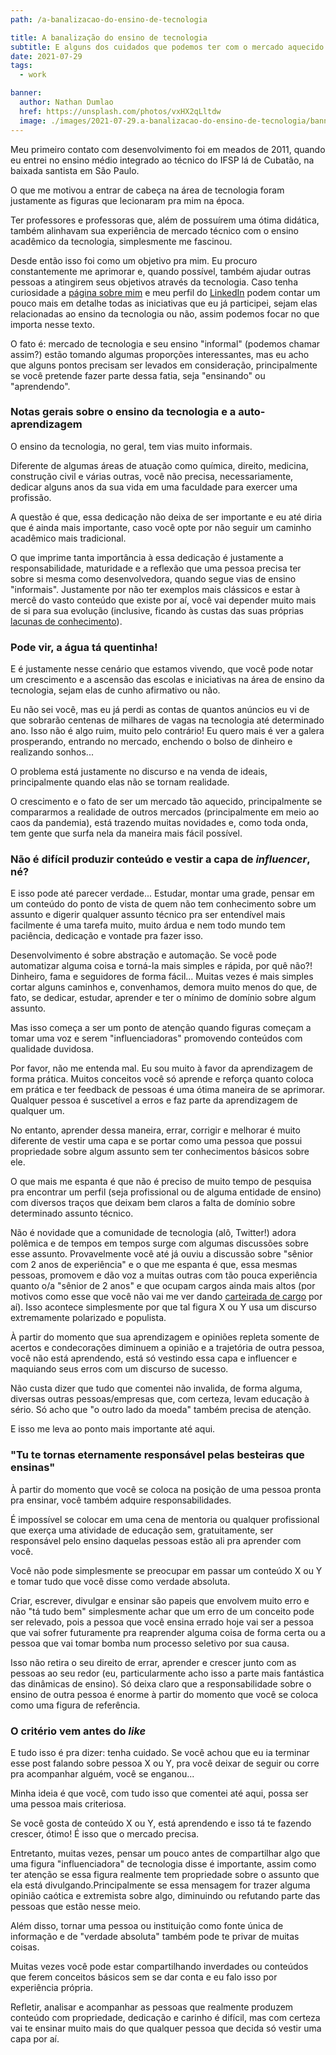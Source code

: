 ```yaml
---
path: /a-banalizacao-do-ensino-de-tecnologia

title: A banalização do ensino de tecnologia
subtitle: E alguns dos cuidados que podemos ter com o mercado aquecido
date: 2021-07-29
tags:
  - work

banner:
  author: Nathan Dumlao
  href: https://unsplash.com/photos/vxHX2qLltdw
  image: ./images/2021-07-29.a-banalizacao-do-ensino-de-tecnologia/banner.jpg
---
```


Meu primeiro contato com desenvolvimento foi em meados de 2011, quando eu entrei no ensino médio integrado ao técnico do IFSP lá de Cubatão, na baixada santista em São Paulo.

O que me motivou a entrar de cabeça na área de tecnologia foram justamente as figuras que lecionaram pra mim na época.

Ter professores e professoras que, além de possuírem uma ótima didática, também alinhavam sua experiência de mercado técnico com o ensino acadêmico da tecnologia, simplesmente me fascinou.

Desde então isso foi como um objetivo pra mim. Eu procuro constantemente me aprimorar e, quando possível, também ajudar outras pessoas a atingirem seus objetivos através da tecnologia. Caso tenha curiosidade a [página sobre mim](/sobre) e meu perfil do [LinkedIn](https://www.linkedin.com/in/gabrieluizramos/) podem contar um pouco mais em detalhe todas as iniciativas que eu já participei, sejam elas relacionadas ao ensino da tecnologia ou não, assim podemos focar no que importa nesse texto.

O fato é: mercado de tecnologia e seu ensino "informal" (podemos chamar assim?) estão tomando algumas proporções interessantes, mas eu acho que alguns pontos precisam ser levados em consideração, principalmente se você pretende fazer parte dessa fatia, seja "ensinando" ou "aprendendo".

### Notas gerais sobre o ensino da tecnologia e a auto-aprendizagem

O ensino da tecnologia, no geral, tem vias muito informais.

Diferente de algumas áreas de atuação como química, direito, medicina, construção civil e várias outras, você não precisa, necessariamente, dedicar alguns anos da sua vida em uma faculdade para exercer uma profissão.

A questão é que, essa dedicação não deixa de ser importante e eu até diria que é ainda mais importante, caso você opte por não seguir um caminho acadêmico mais tradicional.

O que imprime tanta importância à essa dedicação é justamente a responsabilidade, maturidade e a reflexão que uma pessoa precisa ter sobre si mesma como desenvolvedora, quando segue vias de ensino "informais". Justamente por não ter exemplos mais clássicos e estar à mercê do vasto conteúdo que existe por aí, você vai depender muito mais de si para sua evolução (inclusive, ficando às custas das suas próprias [lacunas de conhecimento](/lacunas-de-conhecimento-e-a-importancia-de-nao-pular-etapas)).

### Pode vir, a água tá quentinha!

E é justamente nesse cenário que estamos vivendo, que você pode notar um crescimento e a ascensão das escolas e iniciativas na área de ensino da tecnologia, sejam elas de cunho afirmativo ou não.

Eu não sei você, mas eu já perdi as contas de quantos anúncios eu vi de que sobrarão centenas de milhares de vagas na tecnologia até determinado ano. Isso não é algo ruim, muito pelo contrário! Eu quero mais é ver a galera prosperando, entrando no mercado, enchendo o bolso de dinheiro e realizando sonhos...

O problema está justamente no discurso e na venda de ideais, principalmente quando elas não se tornam realidade.

O crescimento e o fato de ser um mercado tão aquecido, principalmente se compararmos a realidade de outros mercados (principalmente em meio ao caos da pandemia), está trazendo muitas novidades e, como toda onda, tem gente que surfa nela da maneira mais fácil possível.

### Não é difícil produzir conteúdo e vestir a capa de *influencer*, né?

E isso pode até parecer verdade... Estudar, montar uma grade, pensar em um conteúdo do ponto de vista de quem não tem conhecimento sobre um assunto e digerir qualquer assunto técnico pra ser entendível mais facilmente é uma tarefa muito, muito árdua e nem todo mundo tem paciência, dedicação e vontade pra fazer isso.

Desenvolvimento é sobre abstração e automação. Se você pode automatizar alguma coisa e torná-la mais simples e rápida, por quê não?! Dinheiro, fama e seguidores de forma fácil... Muitas vezes é mais simples cortar alguns caminhos e, convenhamos, demora muito menos do que, de fato, se dedicar, estudar, aprender e ter o mínimo de domínio sobre algum assunto.

Mas isso começa a ser um ponto de atenção quando figuras começam a tomar uma voz e serem "influenciadoras" promovendo conteúdos com qualidade duvidosa.

Por favor, não me entenda mal. Eu sou muito à favor da aprendizagem de forma prática. Muitos conceitos você só aprende e reforça quanto coloca em prática e ter feedback de pessoas é uma ótima maneira de se aprimorar. Qualquer pessoa é suscetível a erros e faz parte da aprendizagem de qualquer um.

No entanto, aprender dessa maneira, errar, corrigir e melhorar é muito diferente de vestir uma capa e se portar como uma pessoa que possui propriedade sobre algum assunto sem ter conhecimentos básicos sobre ele.

O que mais me espanta é que não é preciso de muito tempo de pesquisa pra encontrar um perfil (seja profissional ou de alguma entidade de ensino) com diversos traços que deixam bem claros a falta de domínio sobre determinado assunto técnico.

Não é novidade que a comunidade de tecnologia (alô, Twitter!) adora polêmica e de tempos em tempos surge com algumas discussões sobre esse assunto. Provavelmente você até já ouviu a discussão sobre "sênior com 2 anos de experiência" e o que me espanta é que, essa mesmas pessoas, promovem e dão voz a muitas outras com tão pouca experiência quanto o/a "sênior de 2 anos" e que ocupam cargos ainda mais altos (por motivos como esse que você não vai me ver dando [carteirada de cargo](/titulos-de-cargos-realmente-importam) por aí). Isso acontece simplesmente por que tal figura X ou Y usa um discurso extremamente polarizado e populista.

À partir do momento que sua aprendizagem e opiniões repleta somente de acertos e condecorações diminuem a opinião e a trajetória de outra pessoa, você não está aprendendo, está só vestindo essa capa e influencer e maquiando seus erros com um discurso de sucesso.

Não custa dizer que tudo que comentei não invalida, de forma alguma, diversas outras pessoas/empresas que, com certeza, levam educação à sério. Só acho que "o outro lado da moeda" também precisa de atenção.

E isso me leva ao ponto mais importante até aqui.

### "Tu te tornas eternamente responsável pelas besteiras que ensinas"

À partir do momento que você se coloca na posição de uma pessoa pronta pra ensinar, você também adquire responsabilidades.

É impossível se colocar em uma cena de mentoria ou qualquer profissional que exerça uma atividade de educação sem, gratuitamente, ser responsável pelo ensino daquelas pessoas estão ali pra aprender com você.

Você não pode simplesmente se preocupar em passar um conteúdo X ou Y e tomar tudo que você disse como verdade absoluta.

Criar, escrever, divulgar e ensinar são papeis que envolvem muito erro e não "tá tudo bem" simplesmente achar que um erro de um conceito pode ser relevado, pois a pessoa que você ensina errado hoje vai ser a pessoa que vai sofrer futuramente pra reaprender alguma coisa de forma certa ou a pessoa que vai tomar bomba num processo seletivo por sua causa.

Isso não retira o seu direito de errar, aprender e crescer junto com as pessoas ao seu redor (eu, particularmente acho isso a parte mais fantástica das dinâmicas de ensino). Só deixa claro que a responsabilidade sobre o ensino de outra pessoa é enorme à partir do momento que você se coloca como uma figura de referência.

### O critério vem antes do *like*

E tudo isso é pra dizer: tenha cuidado. Se você achou que eu ia terminar esse post falando sobre pessoa X ou Y, pra você deixar de seguir ou corre pra acompanhar alguém, você se enganou...

Minha ideia é que você, com tudo isso que comentei até aqui, possa ser uma pessoa mais criteriosa.

Se você gosta de conteúdo X ou Y, está aprendendo e isso tá te fazendo crescer, ótimo! É isso que o mercado precisa.

Entretanto, muitas vezes, pensar um pouco antes de compartilhar algo que uma figura "influenciadora" de tecnologia disse é importante, assim como ter atenção se essa figura realmente tem propriedade sobre o assunto que ela está divulgando.Principalmente se essa mensagem for trazer alguma opinião caótica e extremista sobre algo, diminuindo ou refutando parte das pessoas que estão nesse meio.

Além disso, tornar uma pessoa ou instituição como fonte única de informação e de "verdade absoluta" também pode te privar de muitas coisas.

Muitas vezes você pode estar compartilhando inverdades ou conteúdos que ferem conceitos básicos sem se dar conta e eu falo isso por experiência própria.

Refletir, analisar e acompanhar as pessoas que realmente produzem conteúdo com propriedade, dedicação e carinho é difícil, mas com certeza vai te ensinar muito mais do que qualquer pessoa que decida só vestir uma capa por aí.
